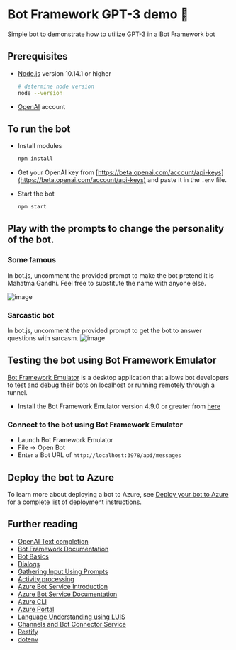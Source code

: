 # Bot Framework GPT-3 demo 🤖

Simple bot to demonstrate how to utilize GPT-3 in a Bot Framework bot

## Prerequisites

- [Node.js](https://nodejs.org) version 10.14.1 or higher

    ```bash
    # determine node version
    node --version
    ```

- [OpenAI](https://openai.com) account

## To run the bot

- Install modules

    ```bash
    npm install
    ```

- Get your OpenAI key from [https://beta.openai.com/account/api-keys](https://beta.openai.com/account/api-keys) and paste it in the `.env` file.


- Start the bot

    ```bash
    npm start
    ```

## Play with the prompts to change the personality of the bot.
### Some famous
In bot.js, uncomment the provided prompt to make the bot pretend it is Mahatma Gandhi. Feel free to substitute the name with anyone else.

![image](https://user-images.githubusercontent.com/4107912/207254953-825bd3c9-cb1b-41f9-b4b2-f99e71c912df.png)

### Sarcastic bot
In bot.js, uncomment the provided prompt to get the bot to answer questions with sarcasm. 
![image](https://user-images.githubusercontent.com/4107912/207257797-9b5ff127-87d0-4ec9-afed-50625966488b.png)


## Testing the bot using Bot Framework Emulator

[Bot Framework Emulator](https://github.com/microsoft/botframework-emulator) is a desktop application that allows bot developers to test and debug their bots on localhost or running remotely through a tunnel.

- Install the Bot Framework Emulator version 4.9.0 or greater from [here](https://github.com/Microsoft/BotFramework-Emulator/releases)

### Connect to the bot using Bot Framework Emulator

- Launch Bot Framework Emulator
- File -> Open Bot
- Enter a Bot URL of `http://localhost:3978/api/messages`

## Deploy the bot to Azure

To learn more about deploying a bot to Azure, see [Deploy your bot to Azure](https://aka.ms/azuredeployment) for a complete list of deployment instructions.


## Further reading

- [OpenAI Text completion](https://beta.openai.com/docs/guides/completion)
- [Bot Framework Documentation](https://docs.botframework.com)
- [Bot Basics](https://docs.microsoft.com/azure/bot-service/bot-builder-basics?view=azure-bot-service-4.0)
- [Dialogs](https://docs.microsoft.com/en-us/azure/bot-service/bot-builder-concept-dialog?view=azure-bot-service-4.0)
- [Gathering Input Using Prompts](https://docs.microsoft.com/en-us/azure/bot-service/bot-builder-prompts?view=azure-bot-service-4.0)
- [Activity processing](https://docs.microsoft.com/en-us/azure/bot-service/bot-builder-concept-activity-processing?view=azure-bot-service-4.0)
- [Azure Bot Service Introduction](https://docs.microsoft.com/azure/bot-service/bot-service-overview-introduction?view=azure-bot-service-4.0)
- [Azure Bot Service Documentation](https://docs.microsoft.com/azure/bot-service/?view=azure-bot-service-4.0)
- [Azure CLI](https://docs.microsoft.com/cli/azure/?view=azure-cli-latest)
- [Azure Portal](https://portal.azure.com)
- [Language Understanding using LUIS](https://docs.microsoft.com/en-us/azure/cognitive-services/luis/)
- [Channels and Bot Connector Service](https://docs.microsoft.com/en-us/azure/bot-service/bot-concepts?view=azure-bot-service-4.0)
- [Restify](https://www.npmjs.com/package/restify)
- [dotenv](https://www.npmjs.com/package/dotenv)
